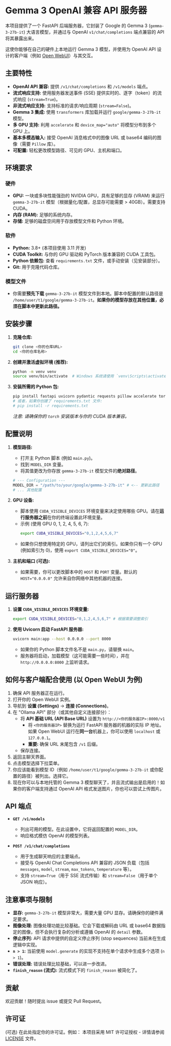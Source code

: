# Gemma 3 OpenAI 兼容 API 服务器

本项目提供了一个 FastAPI 后端服务器，它封装了 Google 的 Gemma 3 (`gemma-3-27b-it`) 大语言模型，并通过与 OpenAI `v1/chat/completions` 端点兼容的 API 将其暴露出来。

这使你能够在自己的硬件上本地运行 Gemma 3 模型，并使用为 OpenAI API 设计的客户端（例如 [Open WebUI](https://github.com/open-webui/open-webui)）与其交互。

## 主要特性

*   **OpenAI API 兼容:** 提供 `/v1/chat/completions` 和 `/v1/models` 端点。
*   **流式响应支持:** 使用服务器发送事件 (SSE) 提供实时的、逐字（token）的流式响应 (`stream=True`)。
*   **非流式响应支持:** 支持标准的请求/响应周期 (`stream=False`)。
*   **Gemma 3 集成:** 使用 `transformers` 库加载并运行 `google/gemma-3-27b-it` 模型。
*   **多 GPU 支持:** 利用 `accelerate` 和 `device_map="auto"` 将模型分布到多个 GPU 上。
*   **基本多模态输入:** 接受 OpenAI 消息格式中的图像 URL 或 base64 编码的图像（需要 `Pillow` 库）。
*   **可配置:** 轻松更改模型路径、可见的 GPU、主机和端口。

## 环境要求

### 硬件

*   **GPU:** 一块或多块性能强劲的 NVIDIA GPU，具有足够的显存 (VRAM) 来运行 `gemma-3-27b-it` 模型（根据量化/配置，总显存可能需要 > 40GB）。需要支持 CUDA。
*   **内存 (RAM):** 足够的系统内存。
*   **存储:** 足够的磁盘空间用于存放模型文件和 Python 环境。

### 软件

*   **Python:** 3.8+ (本项目使用 3.11 开发)
*   **CUDA Toolkit:** 与你的 GPU 驱动和 PyTorch 版本兼容的 CUDA 工具包。
*   **Python 依赖包:** 查看 `requirements.txt` 文件，或手动安装（见安装部分）。
*   **Git:** 用于克隆代码仓库。

### 模型文件

*   你需要**预先下载** `gemma-3-27b-it` 模型文件到本地。脚本中配置的默认路径是 `/home/user/t1/google/gemma-3-27b-it`。**如果你的模型存放在其他位置，必须在脚本中更新此路径。**

## 安装步骤

1.  **克隆仓库:**
    ```bash
    git clone <你的仓库URL>
    cd <你的仓库名称>
    ```

2.  **创建并激活虚拟环境 (推荐):**
    ```bash
    python -m venv venv
    source venv/bin/activate  # Windows 系统请使用 `venv\Scripts\activate`
    ```

3.  **安装所需的 Python 包:**
    ```bash
    pip install fastapi uvicorn pydantic requests pillow accelerate torch transformers bitsandbytes python-dotenv # 添加你使用的其他特定依赖
    # 或者，如果你创建了 requirements.txt 文件:
    # pip install -r requirements.txt
    ```
    *注意: 请确保你的 `torch` 安装版本与你的 CUDA 版本兼容。*

## 配置说明

1.  **模型路径:**
    *   打开主 Python 脚本 (例如 `main.py`)。
    *   找到 `MODEL_DIR` 变量。
    *   将其值更改为你存放 `gemma-3-27b-it` 模型文件的**绝对路径**。
    ```python
    # --- Configuration ---
    MODEL_DIR = "/path/to/your/google/gemma-3-27b-it" # <-- 更新此路径
    # ... 其他配置
    ```

2.  **GPU 设备:**
    *   脚本使用 `CUDA_VISIBLE_DEVICES` 环境变量来决定使用哪些 GPU。请在**运行服务器之前**在你的终端设置此环境变量。
    *   示例 (使用 GPU 0, 1, 2, 4, 5, 6, 7):
        ```bash
        export CUDA_VISIBLE_DEVICES="0,1,2,4,5,6,7"
        ```
    *   如果你只想使用特定的 GPU，请列出它们的索引。如果你只有一个 GPU (例如索引为 0)，使用 `export CUDA_VISIBLE_DEVICES="0"`。

3.  **主机和端口 (可选):**
    *   如果需要，你可以更改脚本中的 `HOST` 和 `PORT` 变量。默认的 `HOST="0.0.0.0"` 允许来自你网络中其他机器的连接。

## 运行服务器

1.  **设置 `CUDA_VISIBLE_DEVICES` 环境变量:**
    ```bash
    export CUDA_VISIBLE_DEVICES="0,1,2,4,5,6,7" # 根据需要调整索引
    ```

2.  **使用 Uvicorn 启动 FastAPI 服务器:**
    ```bash
    uvicorn main:app --host 0.0.0.0 --port 8000
    ```
    *   如果你的 Python 脚本文件名不是 `main.py`，请替换 `main`。
    *   服务器将启动，加载模型（这可能需要一些时间），并在 `http://0.0.0.0:8000` 上监听请求。

## 如何与客户端配合使用 (以 Open WebUI 为例)

1.  确保 API 服务器正在运行。
2.  打开你的 Open WebUI 实例。
3.  导航到 **设置 (Settings)** -> **连接 (Connections)**。
4.  在 "Ollama API" 部分（或其他自定义连接部分）：
    *   将 **API 基础 URL (API Base URL)** 设置为 `http://<你的服务器IP>:8000/v1`
        *   将 `<你的服务器IP>` 替换为运行 FastAPI 服务器的机器的实际 IP 地址。如果 Open WebUI 运行在**同一台**机器上，你可以使用 `localhost` 或 `127.0.0.1`。
        *   **重要:** 确保 URL 末尾包含 `/v1` 后缀。
    *   保存连接。
5.  返回主聊天界面。
6.  点击模型选择下拉菜单。
7.  你应该能看到模型 ID（例如 `/home/user/t1/google/gemma-3-27b-it` 或你配置的路径）被列出。选择它。
8.  现在你可以与本地托管的 Gemma 3 模型聊天了，并且流式输出是启用的！如果你的客户端支持通过 OpenAI API 格式发送图片，你也可以尝试上传图片。

## API 端点

*   **`GET /v1/models`**
    *   列出可用的模型。在此设置中，它将返回配置的 `MODEL_DIR`。
    *   响应格式模仿 OpenAI 的模型列表。

*   **`POST /v1/chat/completions`**
    *   用于生成聊天响应的主要端点。
    *   接受与 OpenAI Chat Completions API 兼容的 JSON 负载（包括 `messages`, `model`, `stream`, `max_tokens`, `temperature` 等）。
    *   支持 `stream=True`（用于 SSE 流式传输）和 `stream=False`（用于单个 JSON 响应）。

## 注意事项与限制

*   **显存:** `gemma-3-27b-it` 模型非常大，需要大量 GPU 显存。请确保你的硬件满足要求。
*   **图像处理:** 图像处理功能比较基础。它会下载或解码由 URL 或 base64 数据指定的图像，但不会执行复杂的分析或遵循 OpenAI 的 `detail` 参数。
*   **停止序列:** API 请求中提供的自定义停止序列 (stop sequences) 当前未在生成逻辑中实现。
*   **`n > 1`:** 当前使用 `model.generate` 的实现不支持在单个请求中生成多个选项 (`n > 1`)。
*   **错误处理:** 错误处理比较基础，可以进一步改进。
*   **`finish_reason` (流式):** 流式模式下的 `finish_reason` 被简化了。

## 贡献

欢迎贡献！随时提出 issue 或提交 Pull Request。

## 许可证

(可选) 在此处指定你的许可证。例如：
本项目采用 MIT 许可证授权 - 详情请参阅 [LICENSE](LICENSE) 文件。
